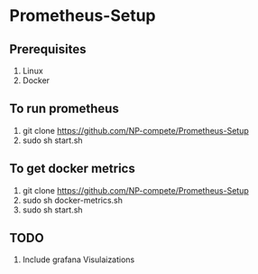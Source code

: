 # Prometheus-Setup

## Prerequisites
1. Linux 
2. Docker


## To run prometheus

1. git clone https://github.com/NP-compete/Prometheus-Setup
2. sudo sh start.sh

## To get docker metrics

1. git clone https://github.com/NP-compete/Prometheus-Setup
2. sudo sh docker-metrics.sh
3. sudo sh start.sh

## TODO

1. Include grafana Visulaizations
